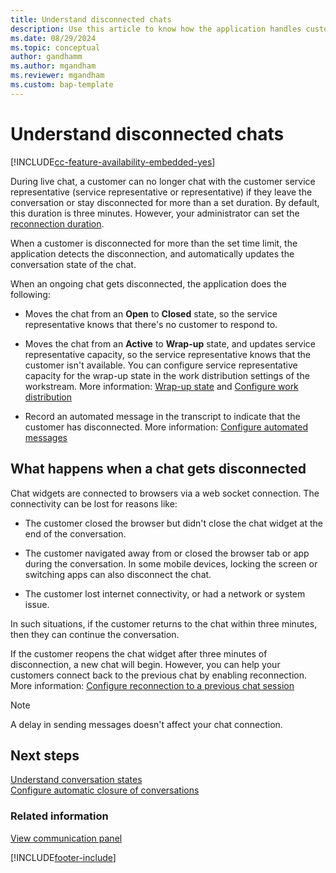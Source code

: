 ```yaml
---
title: Understand disconnected chats
description: Use this article to know how the application handles customer disconnection during live chat.
ms.date: 08/29/2024
ms.topic: conceptual
author: gandhamm
ms.author: mgandham
ms.reviewer: mgandham
ms.custom: bap-template
---
```


# Understand disconnected chats

[!INCLUDE[cc-feature-availability-embedded-yes](../../includes/cc-feature-availability-embedded-yes.md)]


During live chat, a customer can no longer chat with the customer service representative (service representative or representative) if they leave the conversation or stay disconnected for more than a set duration. By default, this duration is three minutes. However, your administrator can set the [reconnection duration](../administer/configure-reconnect-chat.md). 

 When a customer is disconnected for more than the set time limit, the application detects the disconnection, and automatically updates the conversation state of the chat.

When an ongoing chat gets disconnected, the application does the following: 

- Moves the chat from an **Open** to **Closed** state, so the service representative  knows that there's no customer to respond to.

- Moves the chat from an **Active** to **Wrap-up** state, and updates service representative capacity, so the service representative knows that the customer isn't available. You can configure service representative capacity for the wrap-up state in the work distribution settings of the workstream. More information: [Wrap-up state](oc-conversation-state.md#wrap-up) and [Configure work distribution](../administer/create-workstreams.md#configure-work-distribution)

- Record an automated message in the transcript to indicate that the customer has disconnected. More information: [Configure automated messages](../administer/configure-automated-message.md#preconfigured-automated-message-triggers)

## What happens when a chat gets disconnected

Chat widgets are connected to browsers via a web socket connection. The connectivity can be lost for reasons like:

- The customer closed the browser but didn't close the chat widget at the end of the conversation.

- The customer navigated away from or closed the browser tab or app during the conversation. In some mobile devices, locking the screen or switching apps can also disconnect the chat.

- The customer lost internet connectivity, or had a network or system issue.

In such situations, if the customer returns to the chat within three minutes, then they can continue the conversation. 

If the customer reopens the chat widget after three minutes of disconnection, a new chat will begin. However, you can help your customers connect back to the previous chat by enabling reconnection. More information: [Configure reconnection to a previous chat session](../administer/configure-reconnect-chat.md)


>[!NOTE]
> A delay in sending messages doesn't affect your chat connection.

## Next steps

[Understand conversation states](oc-conversation-state.md)  
[Configure automatic closure of conversations](../develop/auto-close-conversation.md) 

### Related information

[View communication panel](oc-conversation-control.md)  
 

[!INCLUDE[footer-include](../../includes/footer-banner.md)]
